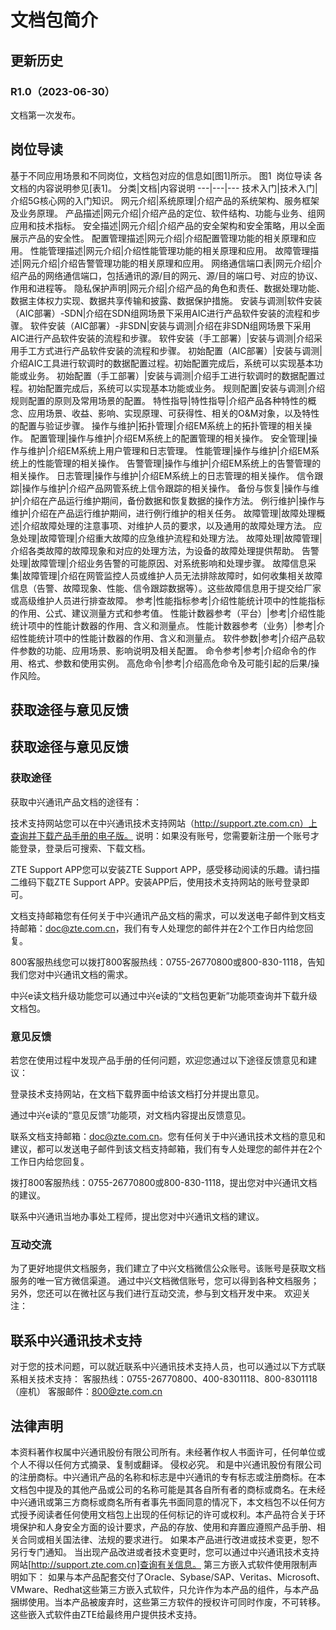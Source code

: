 # 文档包简介 
## 更新历史 
### R1.0（2023-06-30） 
文档第一次发布。 
## 岗位导读 
基于不同应用场景和不同岗位，文档包对应的信息如[图1]所示。
图1  岗位导读
各文档的内容说明参见[表1]。
分类|文档|内容说明
---|---|---
技术入门|技术入门|介绍5G核心网的入门知识。
网元介绍|系统原理|介绍产品的系统架构、服务框架及业务原理。
产品描述|网元介绍|介绍产品的定位、软件结构、功能与业务、组网应用和技术指标。
安全描述|网元介绍|介绍产品的安全架构和安全策略，用以全面展示产品的安全性。
配置管理描述|网元介绍|介绍配置管理功能的相关原理和应用。
性能管理描述|网元介绍|介绍性能管理功能的相关原理和应用。
故障管理描述|网元介绍|介绍告警管理功能的相关原理和应用。
网络通信端口表|网元介绍|介绍产品的网络通信端口，包括通讯的源/目的网元、源/目的端口号、对应的协议、作用和进程等。
隐私保护声明|网元介绍|介绍产品的角色和责任、数据处理功能、数据主体权力实现、数据共享传输和披露、数据保护措施。
安装与调测|软件安装（AIC部署）-SDN|介绍在SDN组网场景下采用AIC进行产品软件安装的流程和步骤。
软件安装（AIC部署）-非SDN|安装与调测|介绍在非SDN组网场景下采用AIC进行产品软件安装的流程和步骤。
软件安装（手工部署）|安装与调测|介绍采用手工方式进行产品软件安装的流程和步骤。
初始配置（AIC部署）|安装与调测|介绍AIC工具进行软调时的数据配置过程。初始配置完成后，系统可以实现基本功能或业务。
初始配置（手工部署）|安装与调测|介绍手工进行软调时的数据配置过程。初始配置完成后，系统可以实现基本功能或业务。
规则配置|安装与调测|介绍规则配置的原则及常用场景的配置。
特性指导|特性指导|介绍产品各种特性的概念、应用场景、收益、影响、实现原理、可获得性、相关的O&M对象，以及特性的配置与验证步骤。
操作与维护|拓扑管理|介绍EM系统上的拓扑管理的相关操作。
配置管理|操作与维护|介绍EM系统上的配置管理的相关操作。
安全管理|操作与维护|介绍EM系统上用户管理和日志管理。
性能管理|操作与维护|介绍EM系统上的性能管理的相关操作。
告警管理|操作与维护|介绍EM系统上的告警管理的相关操作。
日志管理|操作与维护|介绍EM系统上的日志管理的相关操作。
信令跟踪|操作与维护|介绍产品网管系统上信令跟踪的相关操作。
备份与恢复|操作与维护|介绍在产品运行维护期间，备份数据和恢复数据的操作方法。
例行维护|操作与维护|介绍在产品运行维护期间，进行例行维护的相关任务。
故障管理|故障处理概述|介绍故障处理的注意事项、对维护人员的要求，以及通用的故障处理方法。
应急处理|故障管理|介绍重大故障的应急维护流程和处理方法。
故障处理|故障管理|介绍各类故障的故障现象和对应的处理方法，为设备的故障处理提供帮助。
告警处理|故障管理|介绍业务告警的可能原因、对系统影响和处理步骤。
故障信息采集|故障管理|介绍在网管监控人员或维护人员无法排除故障时，如何收集相关故障信息（告警、故障现象、性能、信令跟踪数据等）。这些故障信息用于提交给厂家或高级维护人员进行排查故障。
参考|性能指标参考|介绍性能统计项中的性能指标的作用、公式、建议测量方式和参考值。
性能计数器参考（平台）|参考|介绍性能统计项中的性能计数器的作用、含义和测量点。
性能计数器参考（业务）|参考|介绍性能统计项中的性能计数器的作用、含义和测量点。
软件参数|参考|介绍产品软件参数的功能、应用场景、影响说明及相关配置。
命令参考|参考|介绍命令的作用、格式、参数和使用实例。
高危命令|参考|介绍高危命令及可能引起的后果/操作风险。
## 获取途径与意见反馈 
## 获取途径与意见反馈 
### 获取途径 
获取中兴通讯产品文档的途径有： 
 
技术支持网站您可以在中兴通讯技术支持网站（http://support.zte.com.cn）上查询并下载产品手册的电子版。 说明：如果没有账号，您需要新注册一个账号才能登录，登录后可搜索、下载文档。 
 
ZTE Support APP您可以安装ZTE Support APP，感受移动阅读的乐趣。请扫描二维码下载ZTE Support APP。安装APP后，使用技术支持网站的账号登录即可。 
 
文档支持邮箱您有任何关于中兴通讯产品文档的需求，可以发送电子邮件到文档支持邮箱：doc@zte.com.cn，我们有专人处理您的邮件并在2个工作日内给您回复。 
 
800客服热线您可以拨打800客服热线：0755-26770800或800-830-1118，告知我们您对中兴通讯文档的需求。 
 
中兴e读文档升级功能您可以通过中兴e读的“文档包更新”功能项查询并下载升级文档包。 
 
### 意见反馈 
若您在使用过程中发现产品手册的任何问题，欢迎您通过以下途径反馈意见和建议： 
 
登录技术支持网站，在文档下载界面中给该文档打分并提出意见。 
 
通过中兴e读的“意见反馈”功能项，对文档内容提出反馈意见。 
 
联系文档支持邮箱：doc@zte.com.cn。您有任何关于中兴通讯技术文档的意见和建议，都可以发送电子邮件到该文档支持邮箱，我们有专人处理您的邮件并在2个工作日内给您回复。 
 
拨打800客服热线：0755-26770800或800-830-1118，提出您对中兴通讯文档的建议。 
 
联系中兴通讯当地办事处工程师，提出您对中兴通讯文档的建议。 
 
### 互动交流 
为了更好地提供文档服务，我们建立了中兴文档微信公众账号。该账号是获取文档服务的唯一官方微信渠道。 
通过中兴文档微信账号，您可以得到各种文档服务；另外，您还可以在微社区与我们进行互动交流，参与到文档开发中来。 
欢迎关注： 
 
## 联系中兴通讯技术支持 
对于您的技术问题，可以就近联系中兴通讯技术支持人员，也可以通过以下方式联系相关技术支持： 
客服热线：0755-26770800、400-8301118、800-8301118（座机） 
客服邮件：800@zte.com.cn 
## 法律声明 
本资料著作权属中兴通讯股份有限公司所有。未经著作权人书面许可，任何单位或个人不得以任何方式摘录、复制或翻译。 
侵权必究。 
和是中兴通讯股份有限公司的注册商标。中兴通讯产品的名称和标志是中兴通讯的专有标志或注册商标。在本文档包中提及的其他产品或公司的名称可能是其各自所有者的商标或商名。在未经中兴通讯或第三方商标或商名所有者事先书面同意的情况下，本文档包不以任何方式授予阅读者任何使用文档包上出现的任何标记的许可或权利。本产品符合关于环境保护和人身安全方面的设计要求，产品的存放、使用和弃置应遵照产品手册、相关合同或相关国法律、法规的要求进行。 
如果本产品进行改进或技术变更，恕不另行专门通知。 
当出现产品改进或者技术变更时，您可以通过中兴通讯技术支持网站[http://support.zte.com.cn]查询有关信息。
第三方嵌入式软件使用限制声明如下：
如果与本产品配套交付了Oracle、Sybase/SAP、Veritas、Microsoft、VMware、Redhat这些第三方嵌入式软件，只允许作为本产品的组件，与本产品捆绑使用。当本产品被废弃时，这些第三方软件的授权许可同时作废，不可转移。这些嵌入式软件由ZTE给最终用户提供技术支持。 
